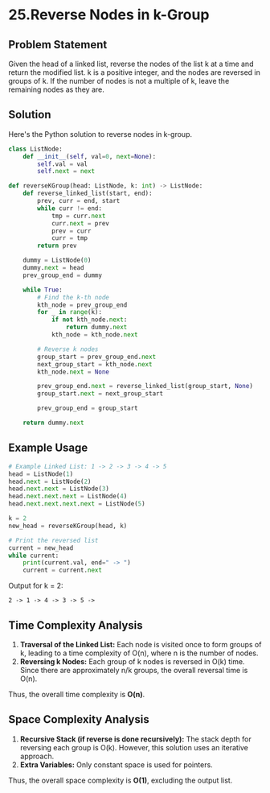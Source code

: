 # 25.Reverse Nodes in k-Group

## Problem Statement

Given the head of a linked list, reverse the nodes of the list k at a time and return the modified list. k is a positive integer, and the nodes are reversed in groups of k. If the number of nodes is not a multiple of k, leave the remaining nodes as they are.

## Solution

Here's the Python solution to reverse nodes in k-group.

```python
class ListNode:
    def __init__(self, val=0, next=None):
        self.val = val
        self.next = next

def reverseKGroup(head: ListNode, k: int) -> ListNode:
    def reverse_linked_list(start, end):
        prev, curr = end, start
        while curr != end:
            tmp = curr.next
            curr.next = prev
            prev = curr
            curr = tmp
        return prev

    dummy = ListNode(0)
    dummy.next = head
    prev_group_end = dummy

    while True:
        # Find the k-th node
        kth_node = prev_group_end
        for _ in range(k):
            if not kth_node.next:
                return dummy.next
            kth_node = kth_node.next

        # Reverse k nodes
        group_start = prev_group_end.next
        next_group_start = kth_node.next
        kth_node.next = None

        prev_group_end.next = reverse_linked_list(group_start, None)
        group_start.next = next_group_start

        prev_group_end = group_start

    return dummy.next
```

## Example Usage

```python
# Example Linked List: 1 -> 2 -> 3 -> 4 -> 5
head = ListNode(1)
head.next = ListNode(2)
head.next.next = ListNode(3)
head.next.next.next = ListNode(4)
head.next.next.next.next = ListNode(5)

k = 2
new_head = reverseKGroup(head, k)

# Print the reversed list
current = new_head
while current:
    print(current.val, end=" -> ")
    current = current.next
```

Output for k = 2:

```
2 -> 1 -> 4 -> 3 -> 5 ->
```

## Time Complexity Analysis

1. **Traversal of the Linked List:** Each node is visited once to form groups of k, leading to a time complexity of O(n), where n is the number of nodes.
2. **Reversing k Nodes:** Each group of k nodes is reversed in O(k) time. Since there are approximately n/k groups, the overall reversal time is O(n).

Thus, the overall time complexity is **O(n)**.

## Space Complexity Analysis

1. **Recursive Stack (if reverse is done recursively):** The stack depth for reversing each group is O(k). However, this solution uses an iterative approach.
2. **Extra Variables:** Only constant space is used for pointers.

Thus, the overall space complexity is **O(1)**, excluding the output list.